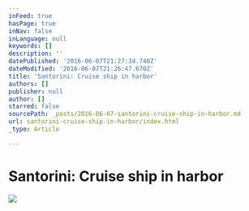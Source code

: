 ```yaml
---
inFeed: true
hasPage: true
inNav: false
inLanguage: null
keywords: []
description: ''
datePublished: '2016-06-07T21:27:34.740Z'
dateModified: '2016-06-07T21:26:47.670Z'
title: 'Santorini: Cruise ship in harbor'
authors: []
publisher: null
author: []
starred: false
sourcePath: _posts/2016-06-07-santorini-cruise-ship-in-harbor.md
url: santorini-cruise-ship-in-harbor/index.html
_type: Article

---
```

# Santorini: Cruise ship in harbor
![](https://the-grid-user-content.s3-us-west-2.amazonaws.com/5da7b667-d2bf-456b-bb68-9ca2c80df19d.jpg)
